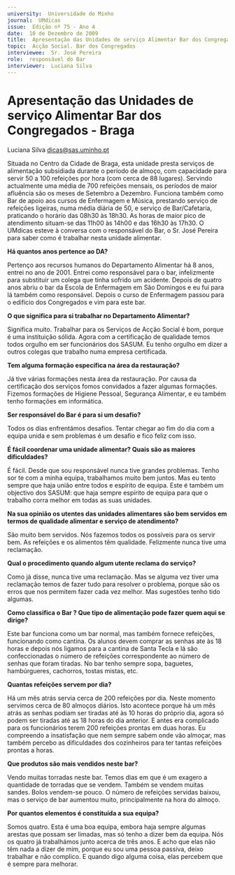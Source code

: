 ```yaml
---
university:  Universidade do Minho
journal:  UMdicas
issue:  Edição nº 75 - Ano 4
date:  10 de Dezembro de 2009
title:  Apresentação das Unidades de serviço Alimentar Bar dos Congregados - Braga
topic:  Acção Social. Bar dos Congregados
interviewee:  Sr. José Pereira
role:  responsável do Bar
interviewer:  Luciana Silva
--- 
```


# Apresentação das Unidades de serviço Alimentar Bar dos Congregados - Braga 


Luciana Silva dicas@sas.uminho.pt 


Situada no Centro da Cidade de Braga, esta unidade presta serviços de alimentação subsidiada durante o período de almoço, com capacidade para servir 50 a 100 refeições por hora (com cerca de 88 lugares). Servindo actualmente uma média de 700 refeições mensais, os períodos de maior afluência são os meses de Setembro a Dezembro. Funciona também como Bar de apoio aos cursos de Enfermagem e Música, prestando serviço de refeições ligeiras, numa média diária de 50, e serviço de Bar/Cafetaria, praticando o horário das 08h30 às 18h30. As horas de maior pico de atendimento situam-se das 11h00 às 14h00 e das 16h30 às 17h30. O UMdicas esteve à conversa com o responsável do Bar, o Sr. José Pereira para saber como é trabalhar nesta unidade alimentar.
 

**Há quantos anos pertence ao DA?**

Pertenço aos recursos humanos do Departamento Alimentar há 8 anos, entrei no ano de 2001. Entrei como responsável para o bar, infelizmente para substituir um colega que tinha sofrido um acidente. Depois de quatro anos abriu o bar da Escola de Enfermagem em São Domingos e eu fui para lá também como responsável.
Depois o curso de Enfermagem passou para o edifício dos Congregados e vim para este bar.
 

**O que significa para si trabalhar no Departamento Alimentar?**

Significa muito. Trabalhar para os Serviços de Acção Social é bom, porque é uma instituição sólida. Agora com a certificação de qualidade temos todos orgulho em ser funcionários dos SASUM. Eu tenho orgulho em dizer a outros colegas que trabalho numa empresa certificada.
 

**Tem alguma formação específica na área da restauração?**

Já tive várias formações nesta área da restauração. Por causa da certificação dos serviços fomos convidados a fazer algumas formações. Fizemos formações de Higiene Pessoal, Segurança Alimentar, e eu também tenho formações em informática.
 

**Ser responsável do Bar é para si um desafio?**

Todos os dias enfrentámos desafios.
Tentar chegar ao fim do dia com a equipa unida e sem problemas é um desafio e fico feliz com isso.
 

**É fácil coordenar uma unidade alimentar? Quais são as maiores dificuldades?**

É fácil. Desde que sou responsável nunca tive grandes problemas. Tenho sor te com a minha equipa, trabalhamos muito bem juntos. Mas eu tento sempre que haja união entre todos e espírito de equipa. Este é também um objectivo dos SASUM: que haja sempre espírito de equipa para que o trabalho corra melhor em todas as suas unidades.
 

**Na sua opinião os utentes das unidades alimentares são bem servidos em termos de qualidade alimentar e serviço de atendimento?**

São muito bem servidos. Nós fazemos todos os possíveis para os servir bem.
As refeições e os alimentos têm qualidade. Felizmente nunca tive uma reclamação.
 

**Qual o procedimento quando algum utente reclama do serviço?**

Como já disse, nunca tive uma reclamação. Mas se alguma vez tiver uma reclamação temos de fazer tudo para resolver o problema, porque são os erros que nos permitem fazer cada vez melhor. Mas sugestões tenho tido algumas.
 

**Como classifica o Bar ? Que tipo de alimentação pode fazer quem aqui se dirige?**

Este bar funciona como um bar normal, mas também fornece refeições, funcionando como cantina. Os alunos devem comprar as senhas ate às 18 horas e depois nós ligamos para a cantina de Santa Tecla e lá são confeccionadas o número de refeições correspondente ao número de senhas que foram tiradas. No bar tenho sempre sopa, baguetes, hambúrgueres, cachorros, tostas mistas, etc.
 

**Quantas refeições servem por dia?**

Há um mês atrás servia cerca de 200 refeições por dia. Neste momento servimos cerca de 80 almoços diários.
Isto acontece porque há um mês atrás as senhas podiam ser tiradas até às 10 horas do próprio dia, agora só podem ser tiradas até as 18 horas do dia anterior. E antes era complicado para os funcionários terem 200 refeições prontas em duas horas. Eu compreendo a insatisfação que nem sempre sabem onde vão almoçar, mas também percebo as dificuldades dos cozinheiros para ter tantas refeições prontas a horas.
 

**Que produtos são mais vendidos neste bar?**

Vendo muitas torradas neste bar.
Temos dias em que é um exagero a quantidade de torradas que se vendem. Também se vendem muitas sandes. Bolos vendem-se pouco. O número de refeições servidas baixou, mas o serviço de bar aumentou muito, principalmente na hora do almoço.
 

**Por quantos elementos é constituída a sua equipa?**

Somos quatro. Esta é uma boa equipa, embora haja sempre algumas arestas que possam ser limadas, mas só tenho a dizer bem da equipa. Nós os quatro já trabalhámos junto acerca de três anos.
E acho que elas não têm nada a dizer de mim, porque eu sou uma pessoa passiva, deixo trabalhar e não complico. E quando digo alguma coisa, elas percebem que é sempre para melhorar.

